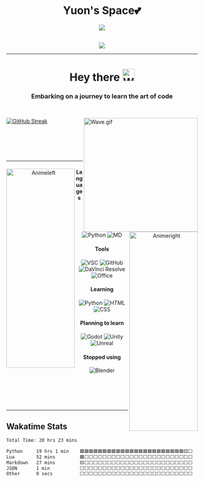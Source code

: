 <div id="header" align="center">
  <h1>Yuon's Space💕
</h1>
  <a href="https://discord.com/users/420545068475351062"><img src="https://lanyard-profile-readme.vercel.app/api/420545068475351062?bg=343F5B&idleMessage=Dancing%20-%20In%20-%20Space&borderRadius=25px&showDisplayName=true&hideTimestamp=true&animated=True" /></a><br /><br />
  <p>
  <a href="https://count.getloli.com/"><img src="https://count.getloli.com/get/@:Yu-0n"></a>
</p>
</div>

---
<dif id="Info" align="center">
  <h1 align="center">Hey there <img src="https://github.com/Yu-0n/Yu-0n/blob/master/image/wave.gif" alt="Wave.gif" width="32" height="32" /></h1>
  <h3 align="center">Embarking on a journey to learn the art of code</h3>
  <br>
</dif>

<a align="center" href="https://git.io/streak-stats"><img src="https://streak-stats.demolab.com?user=Yu-0n&theme=shades-of-purple&border_radius=5&exclude_days=Sun&hide_total_contributions=true" alt="GitHub Streak" /></a> <img align="right" src="https://github.com/Yu-0n/Yu-0n/blob/master/image/patapata.gif" alt="Wave.gif" width="300" height="300" />

<br /><br /><br /><br />

---

<div align="center">
  <img align="left" src="https://github.com/Yu-0n/Yu-0n/blob/master/image/leftanime.png" alt="Animeleft" width="180" height="525" />
  <img align="right" src="https://github.com/Yu-0n/Yu-0n/blob/master/image/rightanime.png" alt="Animeright" width="180" height="525" />
  
  #### Languages
  ![Python](https://img.shields.io/badge/-Python-000?style=for-the-badge&logo=python)
  ![MD](https://img.shields.io/badge/-Markdown-000?style=for-the-badge&logo=markdown)
  
  #### Tools
  ![VSC](https://img.shields.io/badge/-Visual%20Studio%20Code-000?style=for-the-badge&logo=visualstudiocode)
  ![GitHub](https://img.shields.io/badge/-GitHub-000?style=for-the-badge&logo=github)
  ![DaVinci Resolve](https://img.shields.io/badge/-DaVinci-000?style=for-the-badge&logo=davinciresolve)
  ![Office](https://img.shields.io/badge/-Office-000?style=for-the-badge&logo=windows11)
  
  #### Learning
  ![Python](https://img.shields.io/badge/-Python-000?style=for-the-badge&logo=python)
  ![HTML](https://img.shields.io/badge/-HTML-000?style=for-the-badge&logo=html5)
  ![CSS](https://img.shields.io/badge/-CSS-000?style=for-the-badge&logo=css3)
  
  #### Planning to learn
  ![Godot](https://img.shields.io/badge/-Godot-000?style=for-the-badge&logo=godotengine)
  ![Unity](https://img.shields.io/badge/-Unity-000?style=for-the-badge&logo=Unity)
  ![Unreal](https://img.shields.io/badge/-Unreal-000?style=for-the-badge&logo=UnrealEngine)
  
  #### Stopped using
  ![Blender](https://img.shields.io/badge/-Blender-000?style=for-the-badge&logo=blender)

</div><br /><br /><br /><br />

---

## Wakatime Stats
<!--START_SECTION:waka-->

```txt
Total Time: 20 hrs 23 mins

Python     19 hrs 1 min    🟩🟩🟩🟩🟩🟩🟩🟩🟩🟩🟩🟩🟩🟩🟩🟩🟩🟩🟩🟩🟩🟩🟩🟨⬜   93.30 %
Lua        52 mins         🟩⬜⬜⬜⬜⬜⬜⬜⬜⬜⬜⬜⬜⬜⬜⬜⬜⬜⬜⬜⬜⬜⬜⬜⬜   04.30 %
Markdown   27 mins         🟨⬜⬜⬜⬜⬜⬜⬜⬜⬜⬜⬜⬜⬜⬜⬜⬜⬜⬜⬜⬜⬜⬜⬜⬜   02.23 %
JSON       1 min           ⬜⬜⬜⬜⬜⬜⬜⬜⬜⬜⬜⬜⬜⬜⬜⬜⬜⬜⬜⬜⬜⬜⬜⬜⬜   00.13 %
Other      0 secs          ⬜⬜⬜⬜⬜⬜⬜⬜⬜⬜⬜⬜⬜⬜⬜⬜⬜⬜⬜⬜⬜⬜⬜⬜⬜   00.03 %
```

<!--END_SECTION:waka-->

<!--![Python](https://img.shields.io/badge/-Python-000?style=for-the-badge&logo=python)-->

